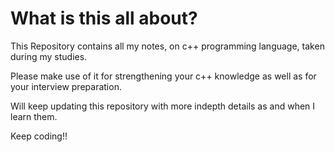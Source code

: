 # What is this all about?

This Repository contains all my notes, on c++ programming language, taken during my studies.

Please make use of it for strengthening your c++ knowledge as well as for your interview preparation.

Will keep updating this repository with more indepth details as and when I learn them.

Keep coding!!&#x20;
